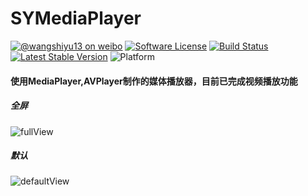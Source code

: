 # SYMediaPlayer
[![@wangshiyu13 on weibo](https://img.shields.io/badge/weibo-%40wangshiyu13-blue.svg)](http://weibo.com/2096908353/)
[![Software License](https://img.shields.io/badge/license-MIT-brightgreen.svg)](LICENSE.md)
[![Build Status](https://travis-ci.org/qiniu/objc-sdk.svg?branch=master)](https://travis-ci.org/qiniu/objc-sdk)
[![Latest Stable Version](http://img.shields.io/cocoapods/v/Qiniu.svg)](https://github.com/qiniu/objc-sdk/releases)
![Platform](http://img.shields.io/cocoapods/p/Qiniu.svg)
#### 使用MediaPlayer,AVPlayer制作的媒体播放器，目前已完成视频播放功能
##### 全屏
![fullView](https://github.com/wangshiyu13/SYMediaPlayer/blob/master/SYMeidaPlayer/fullView.jpg)
##### 默认
![defaultView](https://github.com/wangshiyu13/SYMediaPlayer/blob/master/SYMeidaPlayer/defaultView.jpg)
